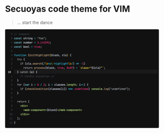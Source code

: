 # Secuoyas code theme for VIM

> ... start the dance

![secuoyas-code-vim](./assets/screenshot.png)
